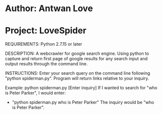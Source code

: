 # Author: Antwan Love
# Project: LoveSpider

REQUIREMENTS:
Python 2.7.15 or later

DESCRIPTION:
A webcrawler for google search engine. Using python to capture and return first page of google results for any search input and output results through the command line.

INSTRUCTIONS:
Enter your search query on the command line following "python spiderman.py". Program will return links relative to your inquiry.

Example: python spiderman.py [Enter inquiry]
If I wanted to search for "who is Peter Parker", I would enter:
- "python spiderman.py who is Peter Parker" 
The inquiry would be "who is Peter Parker".
